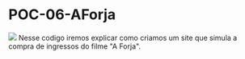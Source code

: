 # POC-06-AForja
<img src="banner">
Nesse codigo iremos explicar como criamos um site que simula a compra de ingressos do filme "A Forja".
